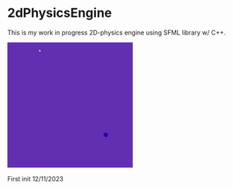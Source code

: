 # 2dPhysicsEngine
This is my work in progress 2D-physics engine using SFML library w/ C++. 

![alt text](https://github.com/LukeRea3/2dPhysicsEngine/blob/main/ballsGif.gif)

First init 12/11/2023
